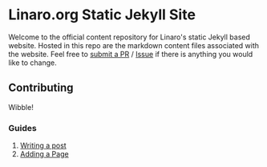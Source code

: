 # Linaro.org Static Jekyll Site

Welcome to the official content repository for Linaro's static Jekyll based website.
Hosted in this repo are the markdown content files associated with the website. Feel free to [submit a 
PR](https://github.com/linaro/website/pulls) / [Issue](https://github.com/Linaro/website/issues/new) if there is anything you would like to change.


## Contributing
Wibble!

### Guides

1. [Writing a post](#writing-post)
2. [Adding a Page](#adding-a-page)

